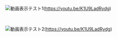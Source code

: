 ![動画表示テスト1](https://user-images.githubusercontent.com/66987573/232353455-0f089080-ed3d-4e64-a527-f5acd9659ea7.jpeg)(https://youtu.be/K1U9LadRydg)

<br>

![動画表示テスト2](https://user-images.githubusercontent.com/66987573/232353695-8ad9bfeb-dcac-43aa-a2f4-e761126dee76.png)(https://youtu.be/K1U9LadRydg)
